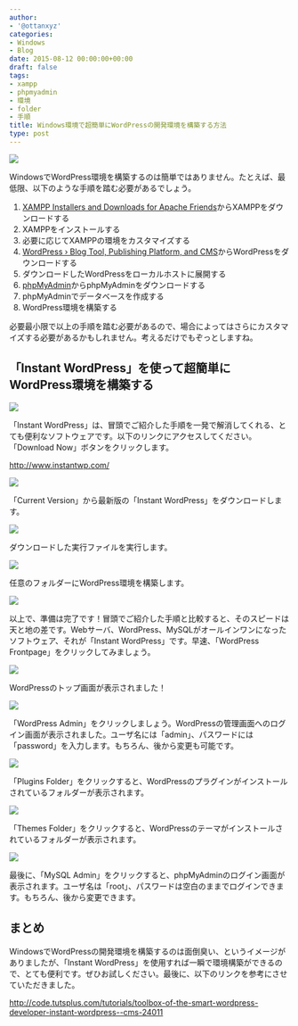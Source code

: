 ```yaml
---
author:
- '@ottanxyz'
categories:
- Windows
- Blog
date: 2015-08-12 00:00:00+00:00
draft: false
tags:
- xampp
- phpmyadmin
- 環境
- folder
- 手順
title: Windows環境で超簡単にWordPressの開発環境を構築する方法
type: post
---
```


![](150812-55cb1c44037d9.jpg)

WindowsでWordPress環境を構築するのは簡単ではありません。たとえば、最低限、以下のような手順を踏む必要があるでしょう。

  1. [XAMPP Installers and Downloads for Apache Friends](https://www.apachefriends.org/jp/index.html)からXAMPPをダウンロードする
  2. XAMPPをインストールする
  3. 必要に応じてXAMPPの環境をカスタマイズする
  4. [WordPress › Blog Tool, Publishing Platform, and CMS](https://wordpress.org/)からWordPressをダウンロードする
  5. ダウンロードしたWordPressをローカルホストに展開する
  6. [phpMyAdmin](https://www.phpmyadmin.net/)からphpMyAdminをダウンロードする
  7. phpMyAdminでデータベースを作成する
  8. WordPress環境を構築する

必要最小限で以上の手順を踏む必要があるので、場合によってはさらにカスタマイズする必要があるかもしれません。考えるだけでもぞっとしますね。

## 「Instant WordPress」を使って超簡単にWordPress環境を構築する

![](150812-55cb1c4664aa7.png)

「Instant WordPress」は、冒頭でご紹介した手順を一発で解消してくれる、とても便利なソフトウェアです。以下のリンクにアクセスしてください。「Download Now」ボタンをクリックします。

<http://www.instantwp.com/>

![](150812-55cb1c4a2438d.png)

「Current Version」から最新版の「Instant WordPress」をダウンロードします。

![](150812-55cb1c4c4d3ea.png)

ダウンロードした実行ファイルを実行します。

![](150812-55cb1c4dc2ed5.png)

任意のフォルダーにWordPress環境を構築します。

![](150812-55cb1c4fa331d.png)

以上で、準備は完了です！冒頭でご紹介した手順と比較すると、そのスピードは天と地の差です。Webサーバ、WordPress、MySQLがオールインワンになったソフトウェア、それが「Instant WordPress」です。早速、「WordPress Frontpage」をクリックしてみましょう。

![](150812-55cb1c53159a6.png)

WordPressのトップ画面が表示されました！

![](150812-55cb1c56a23cf.png)

「WordPress Admin」をクリックしましょう。WordPressの管理画面へのログイン画面が表示されました。ユーザ名には「admin」、パスワードには「password」を入力します。もちろん、後から変更も可能です。

![](150812-55cb1c57c8d13.png)

「Plugins Folder」をクリックすると、WordPressのプラグインがインストールされているフォルダーが表示されます。

![](150812-55cb1c591bb9c.png)

「Themes Folder」をクリックすると、WordPressのテーマがインストールされているフォルダーが表示されます。

![](150812-55cb1c5a768ce.png)

最後に、「MySQL Admin」をクリックすると、phpMyAdminのログイン画面が表示されます。ユーザ名は「root」、パスワードは空白のままでログインできます。もちろん、後から変更できます。

## まとめ

WindowsでWordPressの開発環境を構築するのは面倒臭い、というイメージがありましたが、「Instant WordPress」を使用すれば一瞬で環境構築ができるので、とても便利です。ぜひお試しください。最後に、以下のリンクを参考にさせていただきました。

<http://code.tutsplus.com/tutorials/toolbox-of-the-smart-wordpress-developer-instant-wordpress--cms-24011>
